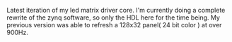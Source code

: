   Latest iteration of my led matrix driver core. I'm currently doing a complete rewrite of the zynq software, so only the HDL here for the time being. My previous version was able to refresh a 128x32 panel( 24 bit color ) at over 900Hz. 
